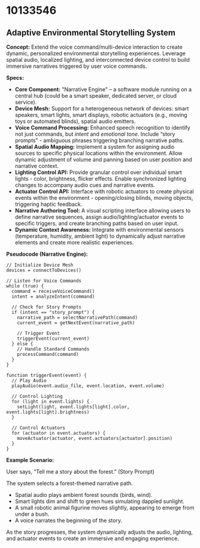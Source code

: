 # 10133546

## Adaptive Environmental Storytelling System

**Concept:** Extend the voice command/multi-device interaction to create dynamic, personalized environmental storytelling experiences. Leverage spatial audio, localized lighting, and interconnected device control to build immersive narratives triggered by user voice commands.

**Specs:**

*   **Core Component:** "Narrative Engine" – a software module running on a central hub (could be a smart speaker, dedicated server, or cloud service).
*   **Device Mesh:** Support for a heterogeneous network of devices: smart speakers, smart lights, smart displays, robotic actuators (e.g., moving toys or automated blinds), spatial audio emitters.
*   **Voice Command Processing:** Enhanced speech recognition to identify not just commands, but *intent* and *emotional tone*. Include “story prompts” - ambiguous phrases triggering branching narrative paths.
*   **Spatial Audio Mapping:** Implement a system for assigning audio sources to specific physical locations within the environment. Allow dynamic adjustment of volume and panning based on user position and narrative context.
*   **Lighting Control API:**  Provide granular control over individual smart lights - color, brightness, flicker effects.  Enable synchronized lighting changes to accompany audio cues and narrative events.
*   **Actuator Control API:**  Interface with robotic actuators to create physical events within the environment - opening/closing blinds, moving objects, triggering haptic feedback.
*   **Narrative Authoring Tool:** A visual scripting interface allowing users to define narrative sequences, assign audio/lighting/actuator events to specific triggers, and create branching paths based on user input.
*   **Dynamic Context Awareness:** Integrate with environmental sensors (temperature, humidity, ambient light) to dynamically adjust narrative elements and create more realistic experiences.

**Pseudocode (Narrative Engine):**

```
// Initialize Device Mesh
devices = connectToDevices()

// Listen for Voice Commands
while (true) {
  command = receiveVoiceCommand()
  intent = analyzeIntent(command)

  // Check for Story Prompts
  if (intent == "story_prompt") {
    narrative_path = selectNarrativePath(command)
    current_event = getNextEvent(narrative_path)

    // Trigger Event
    triggerEvent(current_event)
  } else {
    // Handle Standard Commands
    processCommand(command)
  }
}

function triggerEvent(event) {
  // Play Audio
  playAudio(event.audio_file, event.location, event.volume)

  // Control Lighting
  for (light in event.lights) {
    setLight(light, event.lights[light].color, event.lights[light].brightness)
  }

  // Control Actuators
  for (actuator in event.actuators) {
    moveActuator(actuator, event.actuators[actuator].position)
  }
}
```

**Example Scenario:**

User says, “Tell me a story about the forest.” (Story Prompt)

The system selects a forest-themed narrative path.

*   Spatial audio plays ambient forest sounds (birds, wind).
*   Smart lights dim and shift to green hues simulating dappled sunlight.
*   A small robotic animal figurine moves slightly, appearing to emerge from under a bush.
*   A voice narrates the beginning of the story.

As the story progresses, the system dynamically adjusts the audio, lighting, and actuator events to create an immersive and engaging experience.